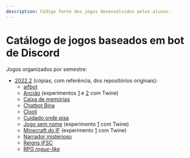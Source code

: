 ```yaml
---
description: Código fonte dos jogos desenvolvidos pelos alunos.
---
```


# Catálogo de jogos baseados em bot de Discord

Jogos organizados por semestre:

* [2022.2](https://github.com/boidacarapreta/adcipt20222) (cópias, com referência, dos repositórios originais):
  * [aifbot](https://github.com/boidacarapreta/adcipt20222-aifbot-discord-chatbot)
  * [Ancião](https://github.com/boidacarapreta/adcipt20222-enzo-davi-my-game) (experimentos [1](https://boidacarapreta.github.io/adcipt20222-enzo-davi-my-game/Loccccc.html) e [2](https://boidacarapreta.github.io/adcipt20222-enzo-davi-my-game/Enzo.png.html) com Twine)
  * [Caixa de memórias](https://github.com/boidacarapreta/adcipt20222-super-poderosas-caixadememorias)
  * [Chatbot Bina](https://github.com/boidacarapreta/adipt20222-OsVieiras-Chatbot-Bina)
  * [Clooli](https://github.com/boidacarapreta/adcipt20222-RE-RED-clooli)
  * [Cuidado onde pisa](https://github.com/boidacarapreta/adcipt20222-igor-e-gui-cuidado-onde-pisa)
  * [Jogo sem nome](https://github.com/boidacarapreta/adcipt20222-higor-com-h-jogosemnome) (experimento [1](https://boidacarapreta.github.io/adcipt20222-higor-com-h-jogosemnome/) com Twine)
  * [Minecraft do IF](https://github.com/boidacarapreta/adcipt20222-NicoJuca-Desenvolvimento-Minecraft) (experimento [1](https://boidacarapreta.github.io/adcipt20222-NicoJuca-Desenvolvimento-Minecraft/arquivo\_twinery.html) com Twine)
  * [Narrador misterioso](https://github.com/boidacarapreta/adcipt20222-AK-MC-Kayla-s-adventure)
  * [Reigns IFSC](https://github.com/boidacarapreta/adcipt20222-Amongus-Inc-ReignsIFSC)
  * [RPG _rogue-like_](https://github.com/boidacarapreta/adcipt20222-Augusto-e-Willian-chatbot)
